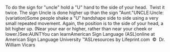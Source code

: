 To do the sign for "uncle" hold a "U" hand to the side of your head.  Twist 
			it twice. The sign Uncle is done higher up than the sign "Aunt."UNCLE:Uncle: (variation)Some people shake a "U" handshape side to side using a very small repeated 
  movement. Again, the position is to the side of your head, a bit higher up. 
  (Near your ear or higher, rather than near your cheek or lower.)See:AUNTYou can learnAmerican Sign Language (ASL)online at American Sign Language University ™ASLresources by Lifeprint.com  ©  Dr. William Vicars
